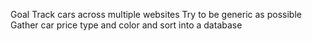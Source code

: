 Goal
  Track cars across multiple websites
  Try to be generic as possible
  Gather car price type and color and sort into a database
